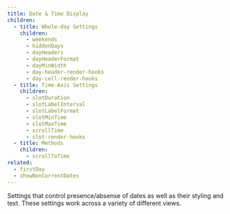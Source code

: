 ```yaml
---
title: Date & Time Display
children:
  - title: Whole-day Settings
    children:
      - weekends
      - hiddenDays
      - dayHeaders
      - dayHeaderFormat
      - dayMinWidth
      - day-header-render-hooks
      - day-cell-render-hooks
  - title: Time-Axis Settings
    children:
      - slotDuration
      - slotLabelInterval
      - slotLabelFormat
      - slotMinTime
      - slotMaxTime
      - scrollTime
      - slot-render-hooks
  - title: Methods
    children:
      - scrollToTime
related:
  - firstDay
  - showNonCurrentDates
---
```


Settings that control presence/absense of dates as well as their styling and text. These settings work across a variety of different views.
